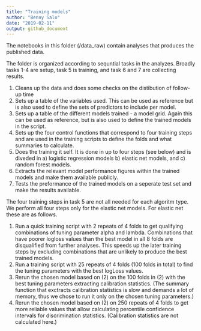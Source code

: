 ```yaml
---
title: "Training models"
author: "Benny Salo"
date: "2019-02-11"
output: github_document
---
```


The notebooks in this folder (/data_raw) contain analyses that produces the published data.

The folder is organized according to sequntial tasks in the analyzes. Broadly tasks 1-4 are setup, task 5 is training, and task 6 and 7 are collecting results.

   1. Cleans up the data and does some checks on the distibution of follow-up time
   2. Sets up a table of the variables used. This can be used as reference but is also used to define the sets of predictors to include per model.
   3. Sets up a table of the different models trained - a model grid. Again this can be used as reference, but is also used to define the trained models in the script.
   4. Sets up the four control functions that correspond to four training steps and are used in the training scripts to define the folds and what summaries to calculate.
   5. Does the training it self. It is done in up to four steps (see below) and is diveded in
      a) logistic regression models
      b) elastic net models, and
      c) random forest models.
   6. Extracts the relevant model performance figures within the trained models and make them available publicly.
   7. Tests the preformance of the trained models on a seperate test set and make the results available.
   
   
The four training steps in task 5 are not all needed for each algoritm type. We perform all four steps only for the elastic net models. For elastic net these are as follows.
   1. Run a quick training script with 2 repeats of 4 folds to get qualifying combinations of tuning parameter alpha and lambda. Combinations that have poorer logloss values than the best model in all 8 folds are disqualified from further analyses. This speeds up the later training steps by excluding combinations that are unlikely to produce the best trained models.
   2. Run a training script with 25 repeats of 4 folds (100 folds in total) to find the tuning parameters with the best logLoss values.
   3. Rerun the chosen model based on (2) on the 100 folds in (2) with the best tuning parameters extracting calibration statistics. (The summary function that exctracts calibration statistics is slow and demands a lot of memory, thus we chose to run it only on the chosen tuning parameters.)
   4. Rerun the chosen model based on (2) on 250 repeats of 4 folds to get more reliable values that allow calculating percentile confidence intervals for discrimination statistics. (Calibration statistics are not calculated here.)



